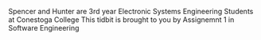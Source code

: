 Spencer and Hunter are 3rd year Electronic Systems Engineering Students at Conestoga College
This tidbit is brought to you by Assignemnt 1 in Software Engineering
